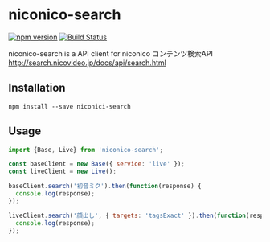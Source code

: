 # niconico-search
[![npm version](https://badge.fury.io/js/niconico-search.svg)](https://badge.fury.io/js/niconico-search)
[![Build Status](https://travis-ci.org/tsuwatch/niconico-search.svg?branch=master)](https://travis-ci.org/tsuwatch/niconico-search)

niconico-search is a API client for niconico コンテンツ検索API http://search.nicovideo.jp/docs/api/search.html

## Installation

`npm install --save niconici-search`

## Usage

```javascript
import {Base, Live} from 'niconico-search';

const baseClient = new Base({ service: 'live' });
const liveClient = new Live();

baseClient.search('初音ミク').then(function(response) {
  console.log(response);
});

liveClient.search('顔出し', { targets: 'tagsExact' }).then(function(response) {
  console.log(response);
});
```
